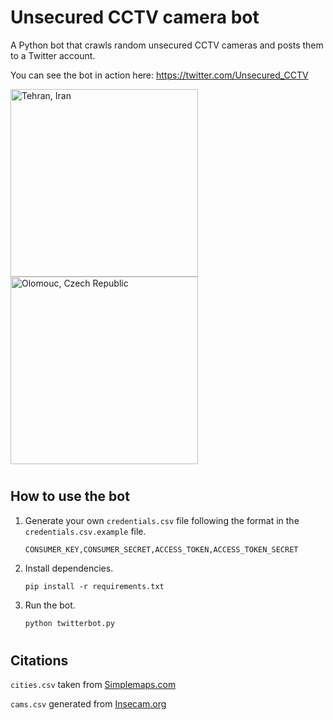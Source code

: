 # Unsecured CCTV camera bot
A Python bot that crawls random unsecured CCTV cameras and posts them to a Twitter account.

You can see the bot in action here: https://twitter.com/Unsecured_CCTV

<img src="https://user-images.githubusercontent.com/95893344/166120138-fb6bd3eb-7243-4c92-83d4-86c8fc66bda6.jpg" alt="Tehran, Iran" width="300"/>
<img src="https://user-images.githubusercontent.com/95893344/166120172-403e4f28-5d1e-42b0-b11c-f119409a38fc.jpg" alt="Olomouc, Czech Republic" width="300"/>

#
## How to use the bot

1. Generate your own `credentials.csv` file following the format in the `credentials.csv.example` file.

    ```
    CONSUMER_KEY,CONSUMER_SECRET,ACCESS_TOKEN,ACCESS_TOKEN_SECRET
    ```

2. Install dependencies.

    ```
    pip install -r requirements.txt
    ```
3. Run the bot.

    ```bash
    python twitterbot.py
    ```
# 
## Citations

`cities.csv` taken from [Simplemaps.com](https://simplemaps.com/data/us-cities)

`cams.csv` generated from [Insecam.org](http://www.insecam.org/static/sitemap.xml)
